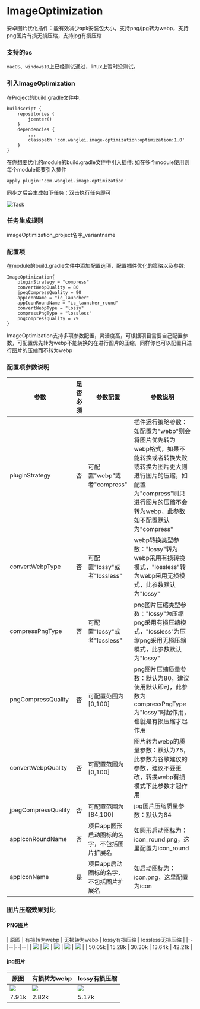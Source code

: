 # ImageOptimization

安卓图片优化插件：能有效减少apk安装包大小，支持png/jpg转为webp，支持png图片有损无损压缩，支持jpg有损压缩

### 支持的os

`macOS`、`windows10`上已经测试通过，linux上暂时没测试。

### 引入ImageOptimization

在Project的build.gradle文件中:  

```
buildscript {
    repositories {
        jcenter()
    }
    dependencies {
        ...
        classpath 'com.wanglei.image-optimization:optimization:1.0'
    }
}
```  

在你想要优化的module的build.gradle文件中引入插件: 如在多个module使用则每个module都要引入插件 

`apply plugin:'com.wanglei.image-optimization'`  

同步之后会生成如下任务：双击执行任务即可

![Task](imageafter/tasks.jpg)  

### 任务生成规则

imageOptimization_project名字_variantname

### 配置项

在module的build.gradle文件中添加配置选项，配置插件优化的策略以及参数:  

```
ImageOptimization{
    pluginStrategy = "compress"
    convertWebpQuality = 80
    jpegCompressQuality = 90
    appIconName = "ic_launcher"
    appIconRoundName = "ic_launcher_round"
    convertWebpType = "lossy"
    compressPngType = "lossless"
    pngCompressQuality = 79
}
```  
ImageOptimization支持多项参数配置，灵活度高，可根据项目需要自己配置参数，可配置优先转为webp不能转换的在进行图片的压缩，同样你也可以配置只进行图片的压缩而不转为webp

### 配置项参数说明

| 参数 | 是否必须 |参数配置 |参数说明 |
|--|--|--|--|
| pluginStrategy | 否 | 可配置"webp"或者"compress" | 插件运行策略参数：如配置为"webp"则会将图片优先转为webp格式，如果不能转换或者转换失败或转换为图片更大则进行图片的压缩，如配置为"compress"则只进行图片的压缩不会转为webp，此参数如不配置默认为"compress" |
| convertWebpType | 否 | 可配置"lossy"或者"lossless" | webp转换类型参数："lossy"转为webp采用有损转换模式，"lossless"转为webp采用无损模式，此参数默认为"lossy" |
| compressPngType | 否 | 可配置"lossy"或者"lossless" | png图片压缩类型参数："lossy"为压缩png采用有损压缩模式，"lossless"为压缩png采用无损压缩模式，此参数默认为"lossy" |
| pngCompressQuality | 否 | 可配置范围为[0,100] | png图片压缩质量参数：默认为80，建议使用默认即可，此参数为compressPngType为"lossy"时起作用，也就是有损压缩才起作用 |
| convertWebpQuality | 否 | 可配置范围为[0,100] | 图片转为webp的质量参数：默认为75，此参数为谷歌建议的参数，建议不要更改，转换webp有损模式下此参数才起作用 |
| jpegCompressQuality | 否 | 可配置范围为[84,100] | jpg图片压缩质量参数：默认为84 |
| appIconRoundName | 否 | 项目app圆形启动图标的名字，不包括图片扩展名 | 如圆形启动图标为：icon_round.png，这里配置为icon_round |
| appIconName | 是 | 项目app启动图标的名字，不包括图片扩展名 | 如启动图标为：icon.png，这里配置为icon |

### 图片压缩效果对比

#### PNG图片
| 原图 | 有损转为webp | 无损转为webp | lossy有损压缩 | lossless无损压缩 |
|--|--|--|--|
| ![](imageafter/h.png) | ![](imageafter/h_webp.webp) | ![](imageafter/h_webp_lossless.webp) | ![](imageafter/h_lossy.png) | ![](imageafter/h_lossless.png) |
| 50.05k | 15.28k | 30.30k | 13.64k | 42.21k |

#### jpg图片
| 原图 | 有损转为webp | lossy有损压缩 |
|--|--|--|
| ![](imageafter/wece.jpg) | ![](imageafter/wece_webp.webp) | ![](imageafter/wece_lossy.jpg) |
| 7.91k | 2.82k | 5.17k |




















